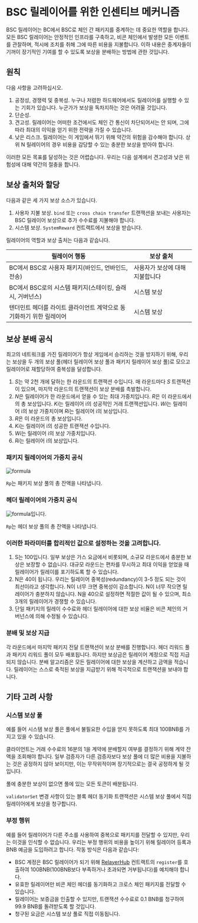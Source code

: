 # BSC 릴레이어를 위한 인센티브 메커니즘

BSC 릴레이어는 BC에서 BSC로 체인 간 패키지를 중계하는 데 중요한 역할을 합니다.
모든 BSC 릴레이어는 안정적인 인프라를 구축하고, 비콘 체인에서 발생한 모든 이벤트를 관찰하며, 적시에 조치를 취해 그에 따른 비용을 지불합니다. 이하 내용은 중계자들이 기꺼이 장기적인 기여를 할 수 있도록 보상을 분배하는 방법에 관한 것입니다.

## 원칙
다음 사항을 고려하십시오.

1. 공정성, 경쟁력 및 중복성. 누구나 저렴한 하드웨어에서도 릴레이어를 실행할 수 있는 기회가 있습니다. 누군가가 보상을 독차지하는 것은 어려울 것입니다.
2. 단순성.
3. 견고성. 릴레이어는 어떠한 조건에서도 체인 간 통신이 차단되어서는 안 되며, 그에 따라 최대의 이익을 얻기 위한 전략을 가질 수 있습니다.
4. 낮은 리스크. 릴레이어는 이 게임에서 뛰기 위해 약간의 위험을 감수해야 합니다. 상위 N 릴레이어의 경우 비용을 감당할 수 있는 충분한 보상을 받아야 합니다.

이러한 모든 목표를 달성하는 것은 어렵습니다. 우리는 다음 설계에서 견고성과 낮은 위험성에 대해 약간의 절충을 합니다.

## 보상 출처와 할당

다음과 같은 세 가지 보상 소스가 있습니다.

1. 사용자 지불 보상. `bind` 또는 `cross chain transfer` 트랜잭션을 보내는 사용자는 BSC 릴레이어 보상으로 추가 수수료를 지불해야 합니다.
2. 시스템 보상. `SystemReward` 컨트랙트에서 보상을 받습니다.

릴레이어의 역할과 보상 출처는 다음과 같습니다.

| 릴레이어 행동 | 보상 출처 |
| --------------------------------------------------- | ------------- |
| BC에서 BSC로 사용자 패키지(바인드, 언바인드, 전송) | 사용자가 보상에 대해 지불합니다 |
| BC에서 BSC로의 시스템 패키지(스테이킹, 슬래시, 거버넌스) | 시스템 보상 |
|텐더민트 헤더를 라이트 클라이언트 계약으로 동기화하기 위한 릴레이어 |시스템 보상|

## 보상 분배 공식

최고의 네트워크를 가진 릴레이어가 항상 게임에서 승리하는 것을 방지하기 위해, 우리는 보상을 두 개의 보상 풀(헤더 릴레이어 보상 풀과 패키지 릴레이어 보상 풀)로 모으고 릴레이어로 재할당하여 중복성을 달성합니다.

1. *S*는 약 2천 개에 달하는 한 라운드의 트랜잭션 수입니다. 매 라운드마다 *S* 트랜잭션이 있으며, 마지막 라운드의 트랜잭션이 보상 분배를 촉발합니다.
2. *N*은 릴레이어가 한 라운드에서 얻을 수 있는 최대 가중치입니다. *R*은 이 라운드에서의 총 보상입니다. *Ki*는 릴레이어 i의 성공적인 거래 트랜잭션입니다. *Wi*는 릴레이어 i의 보상 가중치이며 *Ri*는 릴레이어 i의 보상입니다.
3. *R*은 이 라운드의 총 보상입니다.
4. *Ki*는 릴레이어 i의 성공한 트랜잭션 수입니다.
5. *Wi*는 릴레이어 i의 보상 가중치입니다.
6. *Ri*는 릴레이어 i의 보상입니다.

### 패키지 릴레이어의 가중치 공식

![formula](../../static/img/packageRelayerRewardformula.png)

`Rp`는 패키지 보상 풀의 총 잔액을 나타냅니다.

### 헤더 릴레이어의 가중치 공식

![formula](../../static/img/headerRelayerRewardFormula.png)입니다.

`Rp`는 헤더 보상 풀의 총 잔액을 나타냅니다.

### 이러한 파라미터를 합리적인 값으로 설정하는 것을 고려합니다.

1. S는 100입니다. 일부 보상은 가스 요금에서 비롯되며, 소규모 라운드에서 충분한 보상은 보장할 수 없습니다. 대규모 라운드는 편차를 무시하고 최대 이익을 얻었을 때 릴레이어가 릴레이를 포기하도록 할 수 있습니다.
2. N은 40이 됩니다. 우리는 릴레이어 중복성(redundancy)이 3-5 정도 되는 것이 최선이라고 생각합니다. N이 너무 크면 중복성이 감소합니다. N이 너무 작으면 릴레이어가 충분하지 않습니다. N을 40으로 설정하면 적절한 값이 될 수 있으며, 최소 3개의 릴레이어가 경쟁할 수 있습니다.
3. 단일 패키지의 릴레이 수수료와 헤더 릴레이어에 대한 보상 비율은 비콘 체인의 거버넌스에 의해 수정될 수 있습니다.

### 분배 및 보상 지급

각 라운드에서 마지막 패키지 전달 트랜잭션이 보상 분배를 진행합니다. 헤더 리워드 풀과 패키지 리워드 풀이 모두 배포됩니다. 하지만 보상금은 릴레이어 계정으로 직접 지급되지 않습니다. 분배 알고리즘은 모든 릴레이어에 대한 보상을 계산하고 금액을 적습니다. 릴레이어는 스스로 축적된 보상을 지급받기 위해 적극적으로 트랜잭션을 보내야 합니다.

## 기타 고려 사항

### 시스템 보상 풀

예를 들어 시스템 보상 풀은 풀에서 불필요한 수입을 얻지 못하도록 최대 100BNB를 가지고 있을 수 있습니다.

클라이언트는 거래 수수료의 16분의 1을 계약에 분배할지 여부를 결정하기 위해 계약 잔액을 조회해야 합니다. 일부 검증자가 다른 검증자보다 보상 풀에 더 많은 비용을 지불하는 것은 공정하지 않아 보이지만, 이는 무작위적이며 장기적으로는 결국 공정하게 될 것입니다.

풀에 충분한 보상이 없으면 풀에 있는 모든 토큰이 배분됩니다.

`validatorSet` 변경 사항이 있는 블록 헤더 동기화 트랜잭션은 시스템 보상 풀에서 직접 릴레이어에게 보상을 청구합니다.

### 부정 행위

예를 들어 릴레이어가 다른 주소를 사용하여 중복으로 패키지를 전달할 수 있지만, 우리는 이것을 인식할 수 없습니다. 우리는 부정 행위의 비용을 높이기 위해 릴레이어 등록과 BNB 예금을 도입하려고 합니다. 작동 방식은 다음과 같습니다:

* BSC 계정은 BSC 릴레이어가 되기 위해 [RelayerHub](https://bscscan.com/address/0x0000000000000000000000000000000000001006) 컨트랙트의 `register`를 호출하여 100BNB(100BNB보다 부족하거나 초과되면 거부됩니다)를 예치해야 합니다.
* 유효한 릴레이어만 비콘 체인 헤더를 동기화하고 크로스 체인 패키지를 전달할 수 있습니다.
* 릴레이어는 보증금을 인출할 수 있지만, 트랜잭션 수수료로 0.1 BNB를 청구하여 99.9 BNB를 돌려받도록 할 것입니다.
* 청구된 요금은 시스템 보상 풀로 직접 이동됩니다.
